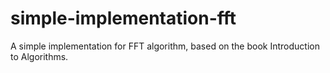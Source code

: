 # simple-implementation-fft
 A simple implementation for FFT algorithm, based on the book Introduction to Algorithms.
